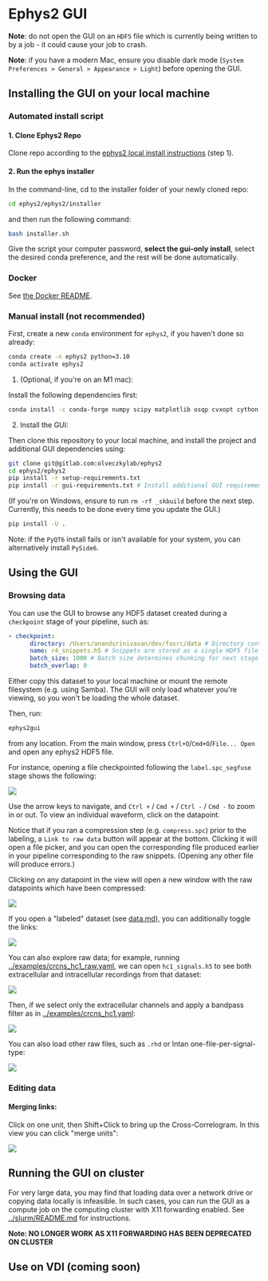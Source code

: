 # Ephys2 GUI

**Note**: do not open the GUI on an `HDF5` file which is currently being written to by a job - it could cause your job to crash.

**Note**: if you have a modern Mac, ensure you disable dark mode (`System Preferences > General > Appearance > Light`) before opening the GUI.

## Installing the GUI on your local machine

### Automated install script

#### 1. Clone Ephys2 Repo

Clone repo according to the [ephys2 local install instructions](./README.md) (step 1).

#### 2. Run the ephys installer
In the command-line, cd to the installer folder of your newly cloned repo:

```bash
cd ephys2/ephys2/installer
```

and then run the following command:
```bash
bash installer.sh
```

Give the script your computer password, **select the gui-only install**, select the desired conda preference, and the rest will be done automatically.

### Docker

See [the Docker README](../docker/README.md).

### Manual install (not recommended)

First, create a new `conda` environment for `ephys2`, if you haven't done so already:
```bash
conda create -n ephys2 python=3.10
conda activate ephys2
```

1. (Optional, if you're on an M1 mac):

Install the following dependencies first:

```bash
conda install -c conda-forge numpy scipy matplotlib osqp cvxopt cython mpi4py
````

2. Install the GUI:

Then clone this repository to your local machine, and install the project and additional GUI dependencies using:
```bash
git clone git@gitlab.com:olveczkylab/ephys2
cd ephys2/ephys2
pip install -r setup-requirements.txt
pip install -r gui-requirements.txt # Install additional GUI requirements
```
(If you're on Windows, ensure to run `rm -rf _skbuild` before the next step. Currently, this needs to be done every time you update the GUI.)
```bash
pip install -U .
```

Note: if the `PyQT6` install fails or isn't available for your system, you can alternatively install `PySide6`.

## Using the GUI

### Browsing data
You can use the GUI to browse any HDF5 dataset created during a `checkpoint` stage of your pipeline, such as:
```yaml
- checkpoint:
	  directory: /Users/anandsrinivasan/dev/fasrc/data # Directory containing output data
	  name: r4_snippets.h5 # Snippets are stored as a single HDF5 file
	  batch_size: 1000 # Batch size determines chunking for next stage
	  batch_overlap: 0
```

Either copy this dataset to your local machine or mount the remote filesystem (e.g. using Samba). The GUI will only load whatever you're viewing, so you won't be loading the whole dataset.

Then, run: 
```bash
ephys2gui
``` 
from any location. From the main window, press `Ctrl+O`/`Cmd+O`/`File... Open` and open any ephys2 HDF5 file. 

For instance, opening a file checkpointed following the `label.spc_segfuse` stage shows the following:

![](../docserver/images/labeled.png)

Use the arrow keys to navigate, and `Ctrl +` / `Cmd +` / `Ctrl -` / `Cmd -` to zoom in or out. To view an individual waveform, click on the datapoint. 

Notice that if you ran a compression step (e.g. `compress.spc`) prior to the labeling, a `Link to raw data` button will appear at the bottom. Clicking it will open a file picker, and you can open the corresponding file produced earlier in your pipeline corresponding to the raw snippets. (Opening any other file will produce errors.) 

Clicking on any datapoint in the view will open a new window with the raw datapoints which have been compressed:

![](../docserver/images/raw_linked.png)

If you open a "labeled" dataset (see [data.md](data.md)), you can additionally toggle the links:

![](../docserver/images/links.gif)

You can also explore raw data; for example, running [../examples/crcns_hc1_raw.yaml](../examples/crcns_hc1_raw.yaml), we can open `hc1_signals.h5` to see both extracellular and intracellular recordings from that dataset:

![](../docserver/images/hc1_raw.png)

Then, if we select only the extracellular channels and apply a bandpass filter as in [../examples/crcns_hc1.yaml](../examples/crcns_hc1.yaml):

![](../docserver/images/hc1.png)

You can also load other raw files, such as `.rhd` or Intan one-file-per-signal-type:

![](../docserver/images/load_raw.gif)

### Editing data 

#### Merging links:

Click on one unit, then Shift+Click to bring up the Cross-Correlogram. In this view you can click "merge units":

![](../docserver/images/merging.gif)

## Running the GUI on cluster

For very large data, you may find that loading data over a network drive or copying data locally is infeasible. In such cases, you can run the GUI as a compute job on the computing cluster with X11 forwarding enabled. See [../slurm/README.md](../slurm/README.md) for instructions.

**Note: NO LONGER WORK AS X11 FORWARDING HAS BEEN DEPRECATED ON CLUSTER**
## Use on VDI (coming soon)
